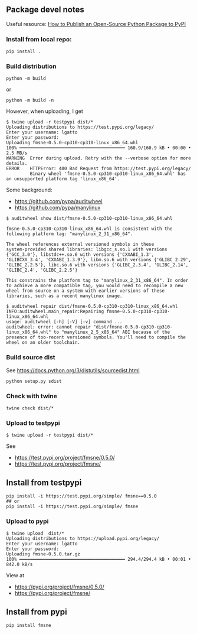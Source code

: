 ## Package devel notes


Useful resource: [How to Publish an Open-Source Python Package to PyPI](https://realpython.com/pypi-publish-python-package/)

### Install from local repo:

```
pip install .
```

### Build distribution

```
python -m build
```

or

```
python -m build -n
```

However, when uploading, I get

```
$ twine upload -r testpypi dist/*
Uploading distributions to https://test.pypi.org/legacy/
Enter your username: lgatto
Enter your password:
Uploading fmsne-0.5.0-cp310-cp310-linux_x86_64.whl
100% ━━━━━━━━━━━━━━━━━━━━━━━━━━━━━━━━━━━━━━━━ 160.9/160.9 kB • 00:00 • 2.5 MB/s
WARNING  Error during upload. Retry with the --verbose option for more details.
ERROR    HTTPError: 400 Bad Request from https://test.pypi.org/legacy/
         Binary wheel 'fmsne-0.5.0-cp310-cp310-linux_x86_64.whl' has an unsupported platform tag 'linux_x86_64'.
```

Some background:
- https://github.com/pypa/auditwheel
- https://github.com/pypa/manylinux

```
$ auditwheel show dist/fmsne-0.5.0-cp310-cp310-linux_x86_64.whl

fmsne-0.5.0-cp310-cp310-linux_x86_64.whl is consistent with the
following platform tag: "manylinux_2_31_x86_64".

The wheel references external versioned symbols in these
system-provided shared libraries: libgcc_s.so.1 with versions
{'GCC_3.0'}, libstdc++.so.6 with versions {'CXXABI_1.3',
'GLIBCXX_3.4', 'CXXABI_1.3.9'}, libm.so.6 with versions {'GLIBC_2.29',
'GLIBC_2.2.5'}, libc.so.6 with versions {'GLIBC_2.3.4', 'GLIBC_2.14',
'GLIBC_2.4', 'GLIBC_2.2.5'}

This constrains the platform tag to "manylinux_2_31_x86_64". In order
to achieve a more compatible tag, you would need to recompile a new
wheel from source on a system with earlier versions of these
libraries, such as a recent manylinux image.
```

```
$ auditwheel repair dist/fmsne-0.5.0-cp310-cp310-linux_x86_64.whl
INFO:auditwheel.main_repair:Repairing fmsne-0.5.0-cp310-cp310-linux_x86_64.whl
usage: auditwheel [-h] [-V] [-v] command ...
auditwheel: error: cannot repair "dist/fmsne-0.5.0-cp310-cp310-linux_x86_64.whl" to "manylinux_2_5_x86_64" ABI because of the presence of too-recent versioned symbols. You'll need to compile the wheel on an older toolchain.
```

### Build source dist

See https://docs.python.org/3/distutils/sourcedist.html

```
python setup.py sdist
```

### Check with twine

```
twine check dist/*
```

### Upload to testpypi

```
$ twine upload -r testpypi dist/*
```

See
- https://test.pypi.org/project/fmsne/0.5.0/
- https://test.pypi.org/project/fmsne/

## Install from testpypi

```
pip install -i https://test.pypi.org/simple/ fmsne==0.5.0
## or
pip install -i https://test.pypi.org/simple/ fmsne
```

### Upload to pypi

```
$ twine upload  dist/*
Uploading distributions to https://upload.pypi.org/legacy/
Enter your username: lgatto
Enter your password:
Uploading fmsne-0.5.0.tar.gz
100% ━━━━━━━━━━━━━━━━━━━━━━━━━━━━━━━━━━━━━━━━ 294.4/294.4 kB • 00:01 • 842.0 kB/s
```

View at
- https://pypi.org/project/fmsne/0.5.0/
- https://pypi.org/project/fmsne/

## Install from pypi

```
pip install fmsne
```
